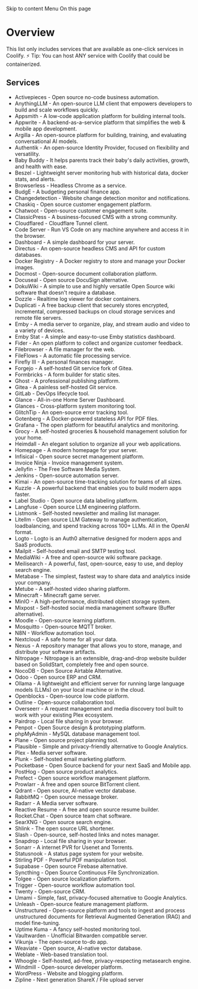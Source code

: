 Skip to content
Menu
On this page
# Overview ​
This list only includes services that are available as one-click services in Coolify.
⚡️ Tip:
You can host ANY service with Coolify that could be containerized.
## Services ​
  * Activepieces - Open source no-code business automation.
  * AnythingLLM - An open-source LLM client that empowers developers to build and scale workflows quickly.
  * Appsmith - A low-code application platform for building internal tools.
  * Appwrite - A backend-as-a-service platform that simplifies the web & mobile app development.
  * Argilla - An open-source platform for building, training, and evaluating conversational AI models.
  * Authentik - An open-source Identity Provider, focused on flexibility and versatility.
  * Baby Buddy - It helps parents track their baby's daily activities, growth, and health with ease.
  * Beszel - Lightweight server monitoring hub with historical data, docker stats, and alerts.
  * Browserless - Headless Chrome as a service.
  * BudgE - A budgeting personal finance app.
  * Changedetection - Website change detection monitor and notifications.
  * Chaskiq - Open source customer engagement platform.
  * Chatwoot - Open-source customer engagement suite.
  * ClassicPress - A business-focused CMS with a strong community.
  * Cloudflared - Cloudflare Tunnel client.
  * Code Server - Run VS Code on any machine anywhere and access it in the browser.
  * Dashboard - A simple dashboard for your server.
  * Directus - An open-source headless CMS and API for custom databases.
  * Docker Registry - A Docker registry to store and manage your Docker images.
  * Docmost - Open-source document collaboration platform.
  * Docuseal - Open source DocuSign alternative.
  * DokuWiki - A simple to use and highly versatile Open Source wiki software that doesn't require a database.
  * Dozzle - Realtime log viewer for docker containers.
  * Duplicati - A free backup client that securely stores encrypted, incremental, compressed backups on cloud storage services and remote file servers.
  * Emby - A media server to organize, play, and stream audio and video to a variety of devices.
  * Emby Stat - A simple and easy-to-use Emby statistics dashboard.
  * Fider - An open platform to collect and organize customer feedback.
  * Filebrowser - A file manager for the web.
  * FileFlows - A automatic file processing service.
  * Firefly III - A personal finances manager.
  * Forgejo - A self-hosted Git service fork of Gitea.
  * Formbricks - A form builder for static sites.
  * Ghost - A professional publishing platform.
  * Gitea - A painless self-hosted Git service.
  * GitLab - DevOps lifecycle tool.
  * Glance - All-in-one Home Server Dashboard.
  * Glances - Cross-platform system monitoring tool.
  * GlitchTip - An open-source error tracking tool.
  * Gotenberg - A Docker-powered stateless API for PDF files.
  * Grafana - The open platform for beautiful analytics and monitoring.
  * Grocy - A self-hosted groceries & household management solution for your home.
  * Heimdall - An elegant solution to organize all your web applications.
  * Homepage - A modern homepage for your server.
  * Infisical - Open source secret management platform.
  * Invoice Ninja - Invoice management system.
  * Jellyfin - The Free Software Media System.
  * Jenkins - Open-source automation server.
  * Kimai - An open-source time-tracking solution for teams of all sizes.
  * Kuzzle - A powerful backend that enables you to build modern apps faster.
  * Label Studio - Open source data labeling platform.
  * Langfuse - Open source LLM engineering platform.
  * Listmonk - Self-hosted newsletter and mailing list manager.
  * Litellm - Open source LLM Gateway to manage authentication, loadbalancing, and spend tracking across 100+ LLMs. All in the OpenAI format.
  * Logto - Logto is an Auth0 alternative designed for modern apps and SaaS products.
  * Mailpit - Self-hosted email and SMTP testing tool.
  * MediaWiki - A free and open-source wiki software package.
  * Meilisearch - A powerful, fast, open-source, easy to use, and deploy search engine.
  * Metabase - The simplest, fastest way to share data and analytics inside your company.
  * Metube - A self-hosted video sharing platform.
  * Minecraft - Minecraft game server.
  * MinIO - A high-performance, distributed object storage system.
  * Mixpost - Self-hosted social media management software (Buffer alternative).
  * Moodle - Open-source learning platform.
  * Mosquitto - Open-source MQTT broker.
  * N8N - Workflow automation tool.
  * Nextcloud - A safe home for all your data.
  * Nexus - A repository manager that allows you to store, manage, and distribute your software artifacts.
  * Nitropage - Nitropage is an extensible, drag-and-drop website builder based on SolidStart, completely free and open source.
  * NocoDB - Open Source Airtable Alternative.
  * Odoo - Open source ERP and CRM.
  * Ollama - A lightweight and efficient server for running large language models (LLMs) on your local machine or in the cloud.
  * Openblocks - Open-source low code platform.
  * Outline - Open-source collaboration tool.
  * Overseerr - A request management and media discovery tool built to work with your existing Plex ecosystem.
  * Pairdrop - Local file sharing in your browser.
  * Penpot - Open Source design & prototyping platform.
  * phpMyAdmin - MySQL database management tool.
  * Plane - Open source project planning tool.
  * Plausible - Simple and privacy-friendly alternative to Google Analytics.
  * Plex - Media server software.
  * Plunk - Self-hosted email marketing platform.
  * Pocketbase - Open Source backend for your next SaaS and Mobile app.
  * PostHog - Open source product analytics.
  * Prefect - Open source workflow management platform.
  * Prowlarr - A free and open source BitTorrent client.
  * Qdrant - Open source, AI-native vector database.
  * RabbitMQ - Open source message broker.
  * Radarr - A Media server software.
  * Reactive Resume - A free and open source resume builder.
  * Rocket.Chat - Open source team chat software.
  * SearXNG - Open source search engine.
  * Shlink - The open source URL shortener.
  * Slash - Open-source, self-hosted links and notes manager.
  * Snapdrop - Local file sharing in your browser.
  * Sonarr - A internet PVR for Usenet and Torrents.
  * Statusnook - A status page system for your website.
  * Stirling PDF - Powerful PDF manipulation tool.
  * Supabase - Open source Firebase alternative.
  * Syncthing - Open Source Continuous File Synchronization.
  * Tolgee - Open source localization platform.
  * Trigger - Open-source workflow automation tool.
  * Twenty - Open-source CRM.
  * Umami - Simple, fast, privacy-focused alternative to Google Analytics.
  * Unleash - Open-source feature management platform.
  * Unstructured - Open-source platform and tools to ingest and process unstructured documents for Retrieval Augmented Generation (RAG) and model fine-tuning.
  * Uptime Kuma - A fancy self-hosted monitoring tool.
  * Vaultwarden - Unofficial Bitwarden compatible server.
  * Vikunja - The open-source to-do app.
  * Weaviate - Open source, AI-native vector database.
  * Weblate - Web-based translation tool.
  * Whoogle - Self-hosted, ad-free, privacy-respecting metasearch engine.
  * Windmill - Open-source developer platform.
  * WordPress - Website and blogging platform.
  * Zipline - Next generation ShareX / File upload server


